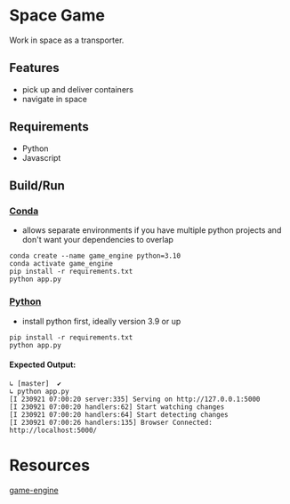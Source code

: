 # Space Game
Work in space as a transporter.

## Features
- pick up and deliver containers
- navigate in space

## Requirements
- Python
- Javascript

## Build/Run
### [Conda](https://github.com/conda/conda) 
- allows separate environments if you have multiple python projects and don't want your dependencies to overlap
```
conda create --name game_engine python=3.10
conda activate game_engine
pip install -r requirements.txt
python app.py
```
### [Python](https://www.python.org/downloads/)
- install python first, ideally version 3.9 or up
```
pip install -r requirements.txt
python app.py
```
#### Expected Output:
```
↳ [master]  ✔
↳ python app.py
[I 230921 07:00:20 server:335] Serving on http://127.0.0.1:5000
[I 230921 07:00:20 handlers:62] Start watching changes
[I 230921 07:00:20 handlers:64] Start detecting changes
[I 230921 07:00:26 handlers:135] Browser Connected: http://localhost:5000/
```

# Resources
[game-engine](https://medium.com/samsung-internet-dev/offscreencanvas-workers-and-performance-3023ca15d7c7)
